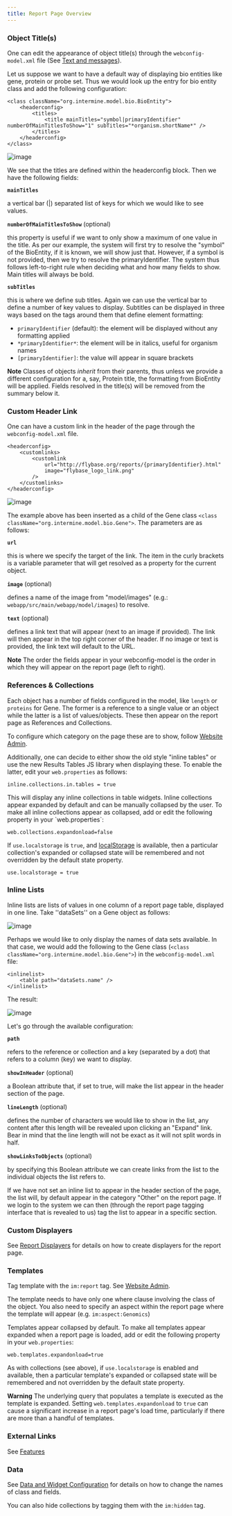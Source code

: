 ```yaml
---
title: Report Page Overview
---
```


### Object Title\(s\)

One can edit the appearance of object title\(s\) through the `webconfig-model.xml` file \(See [Text and messages](../properties/model-properties.md)\).

Let us suppose we want to have a default way of displaying bio entities like gene, protein or probe set. Thus we would look up the entry for bio entity class and add the following configuration:

```markup
<class className="org.intermine.model.bio.BioEntity">
    <headerconfig>
        <titles>
            <title mainTitles="symbol|primaryIdentifier" numberOfMainTitlesToShow="1" subTitles="*organism.shortName*" />
        </titles>
    </headerconfig>
</class>
```

![image](img/Screenshot4.jpg)

We see that the titles are defined within the headerconfig block. Then we have the following fields:

**`mainTitles`**

a vertical bar \(\|\) separated list of keys for which we would like to see values.

**`numberOfMainTitlesToShow`** \(optional\)

this property is useful if we want to only show a maximum of one value in the title. As per our example, the system will first try to resolve the "symbol" of the BioEntity, if it is known, we will show just that. However, if a symbol is not provided, then we try to resolve the primaryIdentifier. The system thus follows left-to-right rule when deciding what and how many fields to show. Main titles will always be bold.

**`subTitles`**

this is where we define sub titles. Again we can use the vertical bar to define a number of key values to display. Subtitles can be displayed in three ways based on the tags around them that define element formatting:

* `primaryIdentifier` \(default\): the element will be displayed without any formatting applied
* `*primaryIdentifier*`: the element will be in italics, useful for organism names
* `[primaryIdentifier]`: the value will appear in square brackets

**Note**
Classes of objects _inherit_ from their parents, thus unless we provide a different configuration for a, say, Protein title, the formatting from BioEntity will be applied. Fields resolved in the title\(s\) will be removed from the summary below it.

### Custom Header Link

One can have a custom link in the header of the page through the `webconfig-model.xml` file.

```markup
<headerconfig>
    <customlinks>
        <customlink
            url="http://flybase.org/reports/{primaryIdentifier}.html"
            image="flybase_logo_link.png"
        />
    </customlinks>
</headerconfig>
```

![image](img/Screenshot4.jpg)

The example above has been inserted as a child of the Gene class `<class className="org.intermine.model.bio.Gene">`. The parameters are as follows:

**`url`**

this is where we specify the target of the link. The item in the curly brackets is a variable parameter that will get resolved as a property for the current object.

**`image`** \(optional\)

defines a name of the image from "model/images" \(e.g.: `webapp/src/main/webapp/model/images`\) to resolve.

**`text`** \(optional\)

defines a link text that will appear \(next to an image if provided\). The link will then appear in the top right corner of the header. If no image or text is provided, the link text will default to the URL.

**Note**
The order the fields appear in your webconfig-model is the order in which they will appear on the report page \(left to right\).

### References & Collections

Each object has a number of fields configured in the model, like `length` or `proteins` for Gene. The former is a reference to a single value or an object while the latter is a list of values/objects. These then appear on the report page as References and Collections.

To configure which category on the page these are to show, follow [Website Admin](../admin/index.md).

Additionally, one can decide to either show the old style "inline tables" or use the new Results Tables JS library when displaying these. To enable the latter, edit your `web.properties` as follows:

```text
inline.collections.in.tables = true
```

This will display any inline collections in table widgets. Inline collections appear expanded by default and can be manually collapsed by the user. To make all inline collections appear as collapsed, add or edit the following property in your \`web.properties\`:

```text
web.collections.expandonload=false
```

If `use.localstorage` is `true`, and [localStorage](http://diveintohtml5.info/storage.html) is available, then a particular collection's expanded or collapsed state will be remembered and not overridden by the default state property.

```text
use.localstorage = true
```

### Inline Lists

Inline lists are lists of values in one column of a report page table, displayed in one line. Take ''dataSets'' on a Gene object as follows:

![image](img/Screenshot.jpg)

Perhaps we would like to only display the names of data sets available. In that case, we would add the following to the Gene class \(`<class className="org.intermine.model.bio.Gene">`\) in the `webconfig-model.xml` file:

```markup
<inlinelist>
    <table path="dataSets.name" />
</inlinelist>
```

The result:

![image](img/Screenshot2.jpg)

Let's go through the available configuration:

**`path`**

refers to the reference or collection and a key \(separated by a dot\) that refers to a column \(key\) we want to display.

**`showInHeader`** \(optional\)

a Boolean attribute that, if set to true, will make the list appear in the header section of the page.

**`lineLength`** \(optional\)

defines the number of characters we would like to show in the list, any content after this length will be revealed upon clicking an "Expand" link. Bear in mind that the line length will not be exact as it will not split words in half.

**`showLinksToObjects`** \(optional\)

by specifying this Boolean attribute we can create links from the list to the individual objects the list refers to.

If we have not set an inline list to appear in the header section of the page, the list will, by default appear in the category "Other" on the report page. If we login to the system we can then \(through the report page tagging interface that is revealed to us\) tag the list to appear in a specific section.

### Custom Displayers

See [Report Displayers](report-displayers.md) for details on how to create displayers for the report page.

### Templates

Tag template with the `im:report` tag. See [Website Admin](../admin/index.md).

The template needs to have only one where clause involving the class of the object. You also need to specify an aspect within the report page where the template will appear \(e.g. `im:aspect:Genomics`\)

Templates appear collapsed by default. To make all templates appear expanded when a report page is loaded, add or edit the following property in your `web.properties`:

```text
web.templates.expandonload=true
```

As with collections \(see above\), if `use.localstorage` is enabled and available, then a particular template's expanded or collapsed state will be remembered and not overridden by the default state property.

**Warning**
The underlying query that populates a template is executed as the template is expanded. Setting `web.templates.expandonload` to `true` can cause a significant increase in a report page's load time, particularly if there are more than a handful of templates.

### External Links

See [Features](../properties/web-properties.md#external-links) 

### Data

See [Data and Widget Configuration](../properties/webconfig-model.md) for details on how to change the names of class and fields.

You can also hide collections by tagging them with the `im:hidden` tag.
